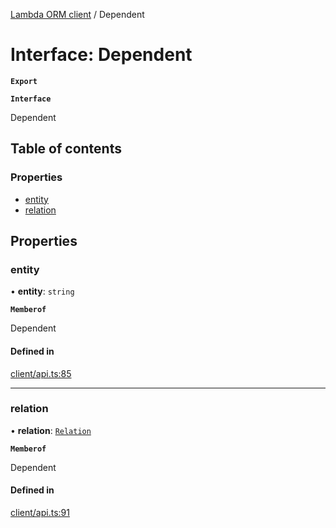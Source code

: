 [Lambda ORM client](../README.md) / Dependent

# Interface: Dependent

**`Export`**

**`Interface`**

Dependent

## Table of contents

### Properties

- [entity](Dependent.md#entity)
- [relation](Dependent.md#relation)

## Properties

### entity

• **entity**: `string`

**`Memberof`**

Dependent

#### Defined in

[client/api.ts:85](https://github.com/FlavioLionelRita/lambdaorm-client-node/blob/dc8a5fe/src/lib/client/api.ts#L85)

___

### relation

• **relation**: [`Relation`](Relation.md)

**`Memberof`**

Dependent

#### Defined in

[client/api.ts:91](https://github.com/FlavioLionelRita/lambdaorm-client-node/blob/dc8a5fe/src/lib/client/api.ts#L91)
